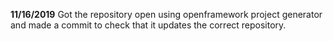 **11/16/2019**
Got the repository open using openframework project generator 
and made a commit to check that it updates the correct repository.
